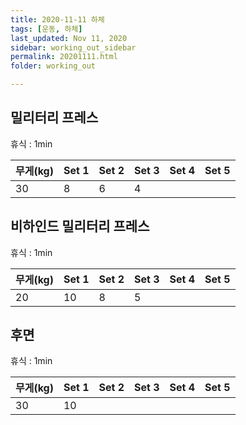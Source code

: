 ```yaml
---
title: 2020-11-11 하체
tags: [운동, 하체]
last_updated: Nov 11, 2020
sidebar: working_out_sidebar
permalink: 20201111.html
folder: working_out

---
```


## 밀리터리 프레스

휴식 : 1min

| 무게(kg) | Set 1 | Set 2 | Set 3 | Set 4 | Set 5 |
| -------- | ----- | ----- | ----- | ----- | ----- |
| 30       | 8     | 6     | 4     |       |       |

## 비하인드 밀리터리 프레스

휴식 : 1min

| 무게(kg) | Set 1 | Set 2 | Set 3 | Set 4 | Set 5 |
| -------- | ----- | ----- | ----- | ----- | ----- |
| 20       | 10    | 8     | 5     |       |       |

## 후면

휴식 : 1min

| 무게(kg) | Set 1 | Set 2 | Set 3 | Set 4 | Set 5 |
| -------- | ----- | ----- | ----- | ----- | ----- |
| 30       | 10    |       |       |       |       |